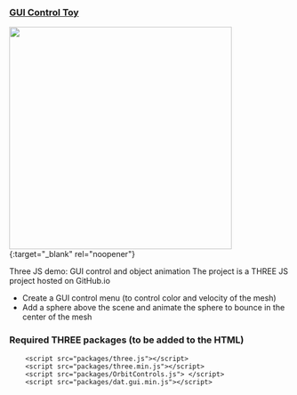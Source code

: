 ### <a href="https://georges034302.github.io/threejs-toy-demo/">GUI Control Toy</a>

[<img src="https://github.com/user-attachments/assets/d01d2f4b-9b89-4562-beef-b87737f86266" width="400" height="400">](https://georges034302.github.io/threejs-toy-demo/){:target="_blank" rel="noopener"}

Three JS demo: GUI control and object animation
The project is a THREE JS project hosted on GitHub.io

* Create a GUI control menu (to control color and velocity of the mesh)
* Add a sphere above the scene and animate the sphere to bounce in the center of the mesh

### Required THREE packages (to be added to the HTML)

```
    <script src="packages/three.js"></script>
    <script src="packages/three.min.js"></script>
    <script src="packages/OrbitControls.js"> </script>
    <script src="packages/dat.gui.min.js"></script>
```

